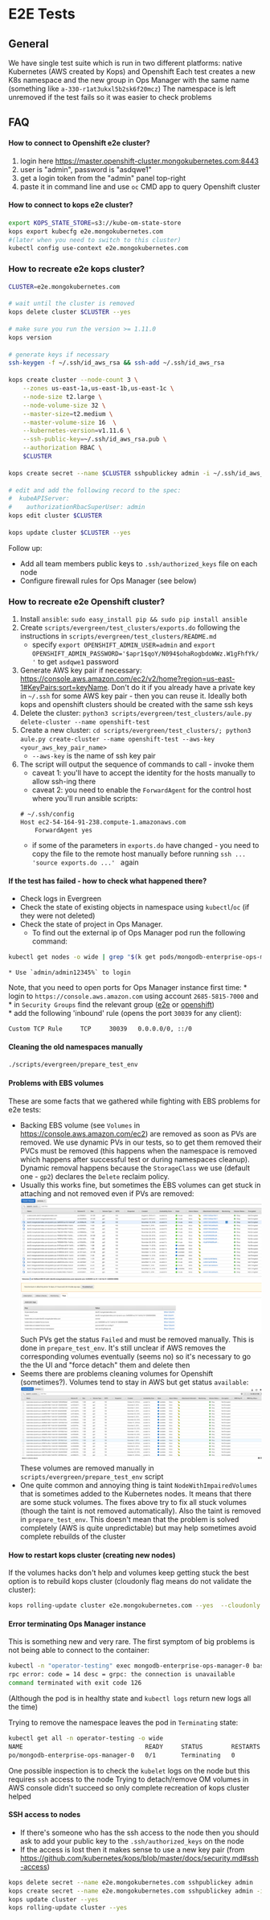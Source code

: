 # E2E Tests

## General

We have single test suite which is run in two different platforms: native Kubernetes (AWS created by Kops) and Openshift
Each test creates a new K8s namespace and the new group in Ops Manager with the same name (something like `a-330-r1at3ukxl5b2sk6f20mcz`)
The namespace is left unremoved if the test fails so it was easier to check problems

## FAQ
#### How to connect to Openshift e2e cluster?

1. login here https://master.openshift-cluster.mongokubernetes.com:8443   
1. user is "admin", password is "asdqwe1"
1. get a login token from the "admin" panel top-right
1. paste it in command line and use `oc` CMD app to query Openshift cluster

#### How to connect to kops e2e cluster?
```bash
export KOPS_STATE_STORE=s3://kube-om-state-store
kops export kubecfg e2e.mongokubernetes.com
#(later when you need to switch to this cluster) 
kubectl config use-context e2e.mongokubernetes.com
```

### How to recreate e2e kops cluster?

```bash
CLUSTER=e2e.mongokubernetes.com

# wait until the cluster is removed
kops delete cluster $CLUSTER --yes

# make sure you run the version >= 1.11.0
kops version

# generate keys if necessary
ssh-keygen -f ~/.ssh/id_aws_rsa && ssh-add ~/.ssh/id_aws_rsa

kops create cluster --node-count 3 \
    --zones us-east-1a,us-east-1b,us-east-1c \
    --node-size t2.large \
    --node-volume-size 32 \
    --master-size=t2.medium \
    --master-volume-size 16  \
    --kubernetes-version=v1.11.6 \
    --ssh-public-key=~/.ssh/id_aws_rsa.pub \
    --authorization RBAC \
    $CLUSTER
    
kops create secret --name $CLUSTER sshpublickey admin -i ~/.ssh/id_aws_rsa.pub

# edit and add the following record to the spec:
#  kubeAPIServer:
#    authorizationRbacSuperUser: admin
kops edit cluster $CLUSTER

kops update cluster $CLUSTER --yes

```
Follow up:
* Add all team members public keys to `.ssh/authorized_keys` file on each node
* Configure firewall rules for Ops Manager (see below)

### How to recreate e2e Openshift cluster?

1. Install `ansible`: `sudo easy_install pip && sudo pip install ansible`
1. Create `scripts/evergreen/test_clusters/exports.do` following the instructions in `scripts/evergreen/test_clusters/README.md`
    * specify `export OPENSHIFT_ADMIN_USER=admin` and `export OPENSHIFT_ADMIN_PASSWORD='$apr1$qoY/N094$ohaRogbdoWWz.W1gFhfYk/'` to get `asdqwe1` password
1. Generate AWS key pair if necessary: https://console.aws.amazon.com/ec2/v2/home?region=us-east-1#KeyPairs:sort=keyName. 
Don't do it if you already have a private key in `~/.ssh` for some AWS key pair - then you can reuse it. Ideally both kops
and openshift clusters should be created with the same ssh keys
1. Delete the cluster: `python3 scripts/evergreen/test_clusters/aule.py delete-cluster --name openshift-test`
1. Create a new cluster: `cd scripts/evergreen/test_clusters/; python3 aule.py create-cluster --name openshift-test --aws-key <your_aws_key_pair_name>`
   * `--aws-key` is the name of ssh key pair
1. The script will output the sequence of commands to call - invoke them
   * caveat 1: you'll have to accept the identity for the hosts manually to allow ssh-ing there
   * caveat 2: you need to enable the `ForwardAgent` for the control host where you'll run ansible scripts:
   ```
   # ~/.ssh/config
   Host ec2-54-164-91-238.compute-1.amazonaws.com
       ForwardAgent yes
   ```  
   * if some of the parameters in `exports.do` have changed - you need to copy the file to the remote host manually 
   before running `ssh ... 'source exports.do ...' ` again


#### If the test has failed - how to check what happened there?
* Check logs in Evergreen
* Check the state of existing objects in namespace using `kubectl`/`oc` (if they were not deleted)
* Check the state of project in Ops Manager. 
    * To find out the external ip of Ops Manager pod run the following command:
```bash
kubectl get nodes -o wide | grep "$(k get pods/mongodb-enterprise-ops-manager-0 -n operator-testing -o wide | awk '{print $NF}')" | awk '{print $6}'
``` 
    * Use `admin/admin12345%` to login

Note, that you need to open ports for Ops Manager instance first time:
    * login to `https://console.aws.amazon.com` using account `2685-5815-7000` and 
    * in `Security Groups` find the relevant group ([e2e](https://console.aws.amazon.com/ec2/v2/home?region=us-east-1#SecurityGroups:search=nodes.e2e;sort=groupName) 
    or [openshift](https://console.aws.amazon.com/ec2/v2/home?region=us-east-1#SecurityGroups:search=openshift-test-workersecgroup-;sort=groupName))    
    * add the following 'inbound' rule (opens the port `30039` for any client): 
```
Custom TCP Rule     TCP     30039   0.0.0.0/0, ::/0 
```

#### Cleaning the old namespaces manually
```bash
./scripts/evergreen/prepare_test_env
```

#### Problems with EBS volumes
These are some facts that we gathered while fighting with EBS problems for e2e tests:
* Backing EBS volume (see `Volumes` in https://console.aws.amazon.com/ec2) are removed as soon as PVs are removed. We 
use dynamic PVs in our tests, so to get them removed their PVCs must be removed (this happens when the namespace is removed 
which happens after successful test or during namespaces cleanup). Dynamic removal happens because the `StorageClass` we use
(default one - `gp2`) declares the `Delete` reclaim policy.
* Usually this works fine, but sometimes the EBS volumes can get stuck in attaching and not removed even if PVs are removed:
 ![stuck-volumes](stuck-volumes.png)
 Such PVs get the status `Failed` and must be removed manually. This is done in `prepare_test_env`. It's still unclear 
 if AWS removes the corresponding volumes eventually (seems no) so it's necessary to go the the UI and "force detach" them
 and delete then 
* Seems there are problems cleaning volumes for Openshift (sometimes?). Volumes tend to stay in AWS but get status `available`:
 ![available-volumes](available-volumes.png)
 These volumes are removed manually in `scripts/evergreen/prepare_test_env` script
* One quite common and annoying thing is taint `NodeWithImpairedVolumes` that is sometimes added to the Kubernetes nodes.
It means that there are some stuck volumes. The fixes above try to fix all stuck volumes (though the taint is not removed automatically).
Also the taint is removed in `prepare_test_env`. This doesn't mean that the problem is solved completely (AWS is quite 
unpredictable) but may help sometimes avoid complete rebuilds of the cluster
 
 #### How to restart kops cluster (creating new nodes)
 
If the volumes hacks don't help and volumes keep getting stuck the best option is to rebuild kops cluster (cloudonly flag 
means do not validate the cluster):

```bash
kops rolling-update cluster e2e.mongokubernetes.com --yes  --cloudonly --force
```

#### Error terminating Ops Manager instance

This is something new and very rare. The first symptom of big problems is not being able to connect to the container:
```bash
kubectl -n "operator-testing" exec mongodb-enterprise-ops-manager-0 bash
rpc error: code = 14 desc = grpc: the connection is unavailable
command terminated with exit code 126
```

(Although the pod is in healthy state and `kubectl logs` return new logs all the time)

Trying to remove the namespace leaves the pod in `Terminating` state:
```bash
kubectl get all -n operator-testing -o wide
NAME                                  READY     STATUS        RESTARTS   AGE       IP             NODE
po/mongodb-enterprise-ops-manager-0   0/1       Terminating   0          3h        100.96.2.107   ip-172-20-96-41.ec2.internal
```

One possible inspection is to check the `kubelet` logs on the node but this requires `ssh` access to the node
Trying to detach/remove OM volumes in AWS console didn't succeed so only complete recreation of kops cluster helped 

#### SSH access to nodes

* If there's someone who has the ssh access to the node then you should ask to add your public key to the 
`.ssh/authorized_keys` on the node
* If the access is lost then it makes sense to use a new key pair (from https://github.com/kubernetes/kops/blob/master/docs/security.md#ssh-access)
```bash
kops delete secret --name e2e.mongokubernetes.com sshpublickey admin
kops create secret --name e2e.mongokubernetes.com sshpublickey admin -i ~/.ssh/newkey.pub
kops update cluster --yes
kops rolling-update cluster --yes
``` 
